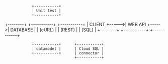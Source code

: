                 +-----------+                   
                | Unit test |                   
                +-----------+                   

+--------+      +-----------+      +-----------+
| CLIENT +----->|  WEB API  +----->|  DATABASE |
| (cURL) |      |  (REST)   |      |  (SQL)    |
+--------+      +-----------+      +-----------+

                +-----------+      +-----------+
                | datamodel |      | Cloud SQL |
                +-----------+      | connector |
                                   +-----------+
